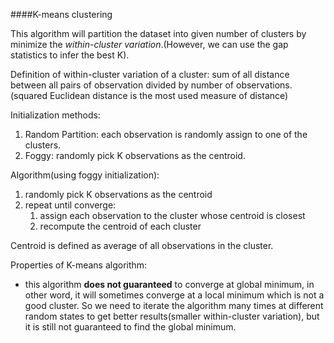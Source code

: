 ####K-means clustering

This algorithm will partition the dataset into given number of clusters by minimize the _within-cluster variation_.(However, we can use the gap statistics to infer the best K).

Definition of within-cluster variation of a cluster: sum of all distance between all pairs of observation divided by number of observations. (squared Euclidean distance is the most used measure of distance)

Initialization methods:

1. Random Partition: each observation is randomly assign to one of the clusters.
2. Foggy: randomly pick K observations as the centroid.

Algorithm(using foggy initialization):

1. randomly pick K observations as the centroid
2. repeat until converge: 
    1. assign each observation to the cluster whose centroid is closest
    2. recompute the centroid of each cluster

Centroid is defined as average of all observations in the cluster.

Properties of K-means algorithm:
* this algorithm __does not guaranteed__ to converge at global minimum, in other word, it will sometimes converge at a local minimum which is not a good cluster. So we need to iterate the algorithm many times at different random states to get better results(smaller within-cluster variation), but it is still not guaranteed to find the global minimum.


